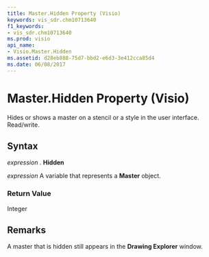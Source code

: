 ```yaml
---
title: Master.Hidden Property (Visio)
keywords: vis_sdr.chm10713640
f1_keywords:
- vis_sdr.chm10713640
ms.prod: visio
api_name:
- Visio.Master.Hidden
ms.assetid: d28eb888-75d7-bbd2-e6d3-3e412cca85d4
ms.date: 06/08/2017
---
```



# Master.Hidden Property (Visio)

Hides or shows a master on a stencil or a style in the user interface. Read/write.


## Syntax

 _expression_ . **Hidden**

 _expression_ A variable that represents a **Master** object.


### Return Value

Integer


## Remarks

A master that is hidden still appears in the **Drawing Explorer** window.



